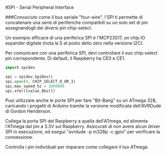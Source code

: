 <!--
---
name: SPI
class: interface
type: pinout
description: Pin SPI del Raspberry
url: https://www.raspberrypi.org/documentation/hardware/raspberrypi/spi/
pincount: 5
pin:
  '11':
    name: SPI1 CE1
  '12':
    name: SPI1 CE0
  '19':
    name: SPI0 MOSI
    direction: output
    active: high
    description: Master Out / Slave In
  '21':
    name: SPI0 MISO
    direction: input
    active: high
    description: Master In / Slave Out
  '23':
    name: SPI0 SCLK
    direction: output
    active: high
    description: Clock
  '24':
    name: SPI0 CE0
    direction: output
    active: high
    description: Chip Select 0
  '26':
    name: SPI0 CE1
    direction: output
    active: high
    description: Chip Select 1
  '35':
    name: SPI1 MISO
  '36':
    name: SPI1 CE2
  '38':
    name: SPI1 MOSI
  '40':
    name: SPI1 SCLK
-->
#SPI - Serial Peripheral Interface

###Conosciuto come il bus seriale "four-wire", l'SPI ti permette di concatenare una serie di periferiche compatibili su un solo set di pin assegnandogli dei diversi pin chip-select.

Un esempio efficace di una periferica SPI è l'MCP23S17, un chip IO expander digitale (nota la S al posto dello zero nella versione I2C).

Per comunicare con una periferica SPI, devi controllare il suo chip-select pin corrispondente. Di default, il Raspberry ha CE0 e CE1.

```python
import spidev

spi = spidev.SpiDev()
spi.open(0, CHIP_SELECT_0_OR_1)
spi.max_speed_hz = 1000000
spi.xfer([value_8bit])
```

Puoi utilizzare anche le porte SPI per fare "Bit-Bang" su un ATmega 328, caricando i progetti di Arduino tramite la versione modificata 
dell'AVRDude di Gordon Henderson.

Collega la porta SPI del Raspberry a quella dell'ATmega, ed alimenta l'ATmega dal pin a 3.3V sul Raspberry. 
Assicurati di non avere alcun driver SPI in esecuzione, ed esegui "avrdude -p m328p -c gpio" per verificare la connessione.

Controlla i pin individuali per imparare come collegare il tuo ATmega.
